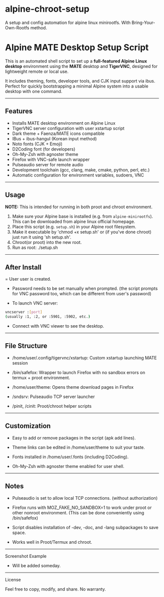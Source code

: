 # alpine-chroot-setup
A setup and config automation for alpine linux minirootfs. With Bring-Your-Own-Rootfs method.

# Alpine MATE Desktop Setup Script

This is an automated shell script to set up a **full-featured Alpine Linux desktop** environment using the **MATE** desktop and **TigerVNC**, designed for lightweight remote or local use.

It includes theming, fonts, developer tools, and CJK input support via ibus. Perfect for quickly bootstrapping a minimal Alpine system into a usable desktop with one command.

---

## Features

- Installs MATE desktop environment on Alpine Linux  
- TigerVNC server configuration with user xstartup script  
- Dark theme + Faenza/MATE icons compatible  
- IBus + ibus-hangul (Korean input method)  
- Noto fonts (CJK + Emoji)  
- D2Coding font (for developers)  
- Oh-My-Zsh with agnoster theme  
- Firefox with VNC-safe launch wrapper  
- Pulseaudio server for remote audio  
- Development toolchain (gcc, clang, make, cmake, python, perl, etc.)  
- Automatic configuration for environment variables, sudoers, VNC  

---

## Usage

**NOTE:** This is intended for running in both proot and chroot environment.

1. Make sure your Alpine base is installed (e.g. from `alpine-minirootfs`). This can be downloaded from alpine linux official homepage.  
2. Place this script (e.g. `setup.sh`) in your Alpine root filesystem.
3. Make it executable by 'chmod +x setup.sh' or (if you've done chroot) just run it using 'sh setup.sh'.
4. Chroot(or proot) into the new root.
5. Run as root: ./setup.sh

---

## After Install

= User user is created.

- Password needs to be set manually when prompted. (the script prompts for VNC password too, which can be different from user's password)

- To launch VNC server:

```bash
vncserver :[port]
(usually :1, :2, or :5901, :5902, etc.)
```

- Connect with VNC viewer to see the desktop.

---

## File Structure

- /home/user/.config/tigervnc/xstartup: Custom xstartup launching MATE session

- /bin/safefox: Wrapper to launch Firefox with no sandbox errors on termux + proot environment.

- /home/user/theme: Opens theme download pages in Firefox

- /sndsrv: Pulseaudio TCP server launcher

- /pinit, /cinit: Proot/chroot helper scripts

---

## Customization

- Easy to add or remove packages in the script (apk add lines).

- Theme links can be edited in /home/user/theme to suit your taste.

- Fonts installed in /home/user/.fonts (including D2Coding).

- Oh-My-Zsh with agnoster theme enabled for user shell.

---

## Notes

- Pulseaudio is set to allow local TCP connections. (without authorization)

- Firefox runs with MOZ_FAKE_NO_SANDBOX=1 to work under proot or other nonroot environment. (This can be done conveniently using /bin/safefox)

- Script disables installation of -dev, -doc, and -lang subpackages to save space.

- Works well in Proot/Termux and chroot.

---

Screenshot Example

- Will be added someday.

---

License

Feel free to copy, modify, and share. No warranty.
